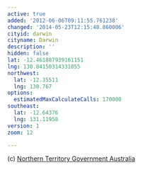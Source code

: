 ```yaml
---
active: true
added: '2012-06-06T09:11:55.761238'
changed: '2014-05-23T12:15:48.860006'
cityid: darwin
cityname: Darwin
description: ''
hidden: false
lat: -12.461887939161151
lng: 130.84150314331055
northwest:
  lat: -12.35511
  lng: 130.767
options:
  estimatedMaxCalculateCalls: 170000
southeast:
  lat: -12.64376
  lng: 131.11958
version: 1
zoom: 12

---
```


(c) [Northern Territory Government Australia](http://www.nt.gov.au/)

